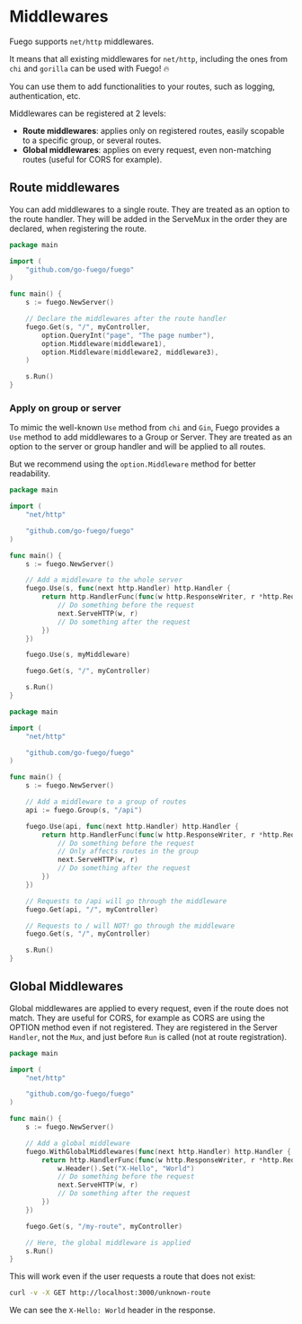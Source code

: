 # Middlewares

Fuego supports `net/http` middlewares.

It means that all existing middlewares for `net/http`,
including the ones from `chi` and `gorilla` can be used with Fuego! :fire:

You can use them to add functionalities to your routes, such as logging,
authentication, etc.

Middlewares can be registered at 2 levels:

- **Route middlewares**: applies only on registered routes, easily scopable to a specific group, or several routes.
- **Global middlewares**: applies on every request, even non-matching routes (useful for CORS for example).

## Route middlewares

You can add middlewares to a single route.
They are treated as an option to the route handler.
They will be added in the ServeMux in the order they are declared, when registering the route.

```go title="main.go" showLineNumbers {13-14}
package main

import (
	"github.com/go-fuego/fuego"
)

func main() {
	s := fuego.NewServer()

	// Declare the middlewares after the route handler
	fuego.Get(s, "/", myController,
		option.QueryInt("page", "The page number"),
		option.Middleware(middleware1),
		option.Middleware(middleware2, middleware3),
	)

	s.Run()
}
```

### Apply on group or server

To mimic the well-known `Use` method from `chi` and `Gin`, Fuego provides a `Use` method to add middlewares to a Group or Server. They are treated as an option to the server or group handler and will be applied to all routes.

But we recommend using the `option.Middleware` method for better readability.

```go title="main.go" showLineNumbers
package main

import (
	"net/http"

	"github.com/go-fuego/fuego"
)

func main() {
	s := fuego.NewServer()

	// Add a middleware to the whole server
	fuego.Use(s, func(next http.Handler) http.Handler {
		return http.HandlerFunc(func(w http.ResponseWriter, r *http.Request) {
			// Do something before the request
			next.ServeHTTP(w, r)
			// Do something after the request
		})
	})

	fuego.Use(s, myMiddleware)

	fuego.Get(s, "/", myController)

	s.Run()
}
```

```go title="main.go" showLineNumbers
package main

import (
	"net/http"

	"github.com/go-fuego/fuego"
)

func main() {
	s := fuego.NewServer()

	// Add a middleware to a group of routes
	api := fuego.Group(s, "/api")

	fuego.Use(api, func(next http.Handler) http.Handler {
		return http.HandlerFunc(func(w http.ResponseWriter, r *http.Request) {
			// Do something before the request
			// Only affects routes in the group
			next.ServeHTTP(w, r)
			// Do something after the request
		})
	})

	// Requests to /api will go through the middleware
	fuego.Get(api, "/", myController)

	// Requests to / will NOT! go through the middleware
	fuego.Get(s, "/", myController)

	s.Run()
}
```

## Global Middlewares

Global middlewares are applied to every request, even if the route does not match.
They are useful for CORS, for example as CORS are using the OPTION method even if not registered.
They are registered in the Server `Handler`, not the `Mux`, and just before
`Run` is called (not at route registration).

```go title="main.go" showLineNumbers
package main

import (
	"net/http"

	"github.com/go-fuego/fuego"
)

func main() {
	s := fuego.NewServer()

	// Add a global middleware
	fuego.WithGlobalMiddlewares(func(next http.Handler) http.Handler {
		return http.HandlerFunc(func(w http.ResponseWriter, r *http.Request) {
			w.Header().Set("X-Hello", "World")
			// Do something before the request
			next.ServeHTTP(w, r)
			// Do something after the request
		})
	})

	fuego.Get(s, "/my-route", myController)

	// Here, the global middleware is applied
	s.Run()
}
```

This will work even if the user requests a route that does not exist:

```bash
curl -v -X GET http://localhost:3000/unknown-route
```

We can see the `X-Hello: World` header in the response.
